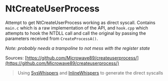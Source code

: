 # NtCreateUserProcess

Attempt to get NtCreateUserProcess working as direct syscall. Contains `main.c` which is a raw implementation of the API, and `hook.cpp` which attempts to hook the NTDLL call and call the original by passing the parameters received from `CreateProcessA()`.

*Note: probably needs a trampoline to not mess with the register state*



Sources: [https://github.com/Microwave89/createuserprocess/](https://github.com/Microwave89/createuserprocess/)

> Using [SysWhispers](https://github.com/jthuraisamy/SysWhispers) and [InlineWhispers](https://github.com/outflanknl/InlineWhispers) to generate the direct syscalls
